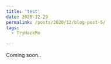 ```yaml
---
title: 'test'
date: 2020-12-29
permalink: /posts/2020/12/blog-post-5/
tags:
  - TryHackMe
  
---
```

Coming soon..

